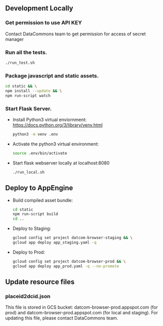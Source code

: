 ## Development Locally

### Get permission to use API KEY

Contact DataCommons team to get permission for access of secret manager

### Run all the tests.

```bash
./run_test.sh
```

### Package javascript and static assets.

```bash
cd static && \
npm install --update && \
npm run-script watch
```

### Start Flask Server.

- Install Python3 virtual enviornment: https://docs.python.org/3/library/venv.html

  ```bash
  python3 -m venv .env
  ```

- Activate the python3 virtual environment:

  ```bash
  source .env/bin/activate
  ```

- Start flask webserver locally at localhost:8080
  ```bash
  ./run_local.sh
  ```

## Deploy to AppEngine

- Build compiled asset bundle:

  ```bash
  cd static
  npm run-script build
  cd ..
  ```

- Deploy to Staging:

  ```bash
  gcloud config set project datcom-browser-staging && \
  gcloud app deploy app_staging.yaml -q
  ```

- Deploy to Prod:

  ```bash
  gcloud config set project datcom-browser-prod && \
  gcloud app deploy app_prod.yaml -q --no-promote
  ```


## Update resource files

### placeid2dcid.json
This file is stored in GCS bucket: datcom-browser-prod.appspot.com (for prod) and
datcom-browser-prod.appspot.com (for local and staging). For updating this file,
please contact DataCommons team.
